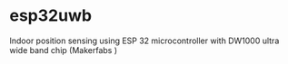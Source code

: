 # esp32uwb
Indoor position sensing using ESP 32 microcontroller with DW1000 ultra wide band chip (Makerfabs )

